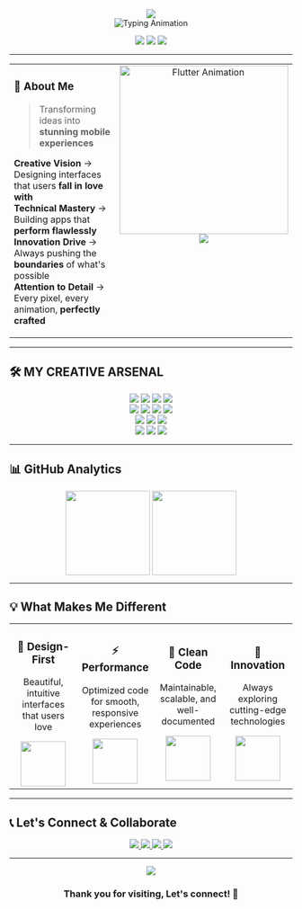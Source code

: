 <div align="center">
  <picture>
    <source media="(prefers-color-scheme: dark)" srcset="https://capsule-render.vercel.app/api?type=waving&color=gradient&customColorList=12,20,6&height=300&section=header&text=🚀%20FLUTTER%20ARCHITECT&fontSize=50&fontColor=fff&animation=twinkling&fontAlignY=35&desc=Crafting%20Digital%20Experiences%20•%20Mobile%20Innovation%20•%20Cross-Platform%20Mastery&descAlignY=55&descSize=18">
    <source media="(prefers-color-scheme: light)" srcset="https://capsule-render.vercel.app/api?type=waving&color=gradient&customColorList=0,2,8&height=300&section=header&text=🚀%20FLUTTER%20ARCHITECT&fontSize=50&fontColor=333&animation=twinkling&fontAlignY=35&desc=Crafting%20Digital%20Experiences%20•%20Mobile%20Innovation%20•%20Cross-Platform%20Mastery&descAlignY=55&descSize=18">
    <img src="https://capsule-render.vercel.app/api?type=waving&color=gradient&customColorList=12,20,6&height=300&section=header&text=🚀%20FLUTTER%20ARCHITECT&fontSize=50&fontColor=fff&animation=twinkling&fontAlignY=35&desc=Crafting%20Digital%20Experiences%20•%20Mobile%20Innovation%20•%20Cross-Platform%20Mastery&descAlignY=55&descSize=18" />
  </picture>
</div>

<div align="center">
  <img src="https://readme-typing-svg.herokuapp.com/?font=Fira+Code&weight=900&size=28&duration=3000&pause=800&color=0075FF&center=true&vCenter=true&multiline=true&width=600&height=120&lines=Flutter+%7C+Mobile+Developer" alt="Typing Animation" />
</div>

<p align="center">
  <img src="https://img.shields.io/badge/🌟-OPEN%20TO%20WORK-FF6B6B?style=for-the-badge&labelColor=4ECDC4&logoColor=white" />
  <img src="https://img.shields.io/badge/📱-MOBILE%20EXPERT-4ECDC4?style=for-the-badge&labelColor=FF9F43&logoColor=white" />
  <img src="https://img.shields.io/badge/🎨-UI%20ARTIST-FF9F43?style=for-the-badge&labelColor=A55EEA&logoColor=white" />
</p>


---

<table width="100%">
<tr>
<td width="60%" valign="top">

### 🎯 **About Me**

> Transforming ideas into **stunning mobile experiences**

 **Creative Vision** → Designing interfaces that users **fall in love with**  
 **Technical Mastery** → Building apps that **perform flawlessly**  
 **Innovation Drive** → Always pushing the **boundaries** of what's possible  
 **Attention to Detail** → Every pixel, every animation, **perfectly crafted**



</td>
<td width="50%" valign="top">

<div align="center">
  <img src="https://media.giphy.com/media/SWoSkN6DxTszqIKEqv/giphy.gif" width="300" alt="Flutter Animation"/>
  <br/>
  <img src="https://komarev.com/ghpvc/?username=asvpxvivien&label=👀%20Profile%20Views&color=0075FF&style=plastic" />
</div>

</td>
</tr>
</table>

---

## 🛠️ **MY CREATIVE ARSENAL**

<div align="center">
  <img src="https://img.shields.io/badge/Flutter-02569B?style=for-the-badge&logo=flutter&logoColor=white" />
  <img src="https://img.shields.io/badge/Dart-0175C2?style=for-the-badge&logo=dart&logoColor=white" />
  <img src="https://img.shields.io/badge/Firebase-FFCA28?style=for-the-badge&logo=firebase&logoColor=black" />
  <img src="https://img.shields.io/badge/Android%20Studio-3DDC84?style=for-the-badge&logo=android-studio&logoColor=white" /><br>
  <img src="https://img.shields.io/badge/VS%20Code-007ACC?style=for-the-badge&logo=visual-studio-code&logoColor=white" />
  <img src="https://img.shields.io/badge/Git-F05032?style=for-the-badge&logo=git&logoColor=white" />
  <img src="https://img.shields.io/badge/GitHub-181717?style=for-the-badge&logo=github&logoColor=white" />
  <img src="https://img.shields.io/badge/MySQL-4479A1?style=for-the-badge&logo=mysql&logoColor=white" /><br>
  <img src="https://img.shields.io/badge/HTML5-E34F26?style=for-the-badge&logo=html5&logoColor=white" />
  <img src="https://img.shields.io/badge/CSS3-1572B6?style=for-the-badge&logo=css3&logoColor=white" />
  <img src="https://img.shields.io/badge/JavaScript-F7DF1E?style=for-the-badge&logo=javascript&logoColor=black" /><br>
  <img src="https://img.shields.io/badge/Node.js-339933?style=for-the-badge&logo=node.js&logoColor=white" />
  <img src="https://img.shields.io/badge/Figma-F24E1E?style=for-the-badge&logo=figma&logoColor=white" />
  <img src="https://img.shields.io/badge/Canva-00C4CC?style=for-the-badge&logo=canva&logoColor=white" />
</div>

---

## 📊 **GitHub Analytics**

<div align="center">
 <img height="150" src="https://github-readme-stats.vercel.app/api?username=asvpxvivien&show_icons=true&theme=tokyonight&hide_border=true&title_color=FF6B6B&icon_color=4ECDC4&text_color=FFFFFF&bg_color=0D1117" style="vertical-align: top;"/>
 <img height="150" src="https://github-readme-streak-stats.herokuapp.com?user=asvpxvivien&theme=radical&hide_border=true&fire=FF6B6B&ring=4ECDC4&currStreakLabel=FF9F43" style="vertical-align: top;"/>
</div>



---

## 💡 **What Makes Me Different**

<div align="center">
<table>
<tr>
<td width="25%" align="center">

### 🎨 **Design-First**
Beautiful, intuitive interfaces that users love

<img src="https://media.giphy.com/media/3oKIPEqDGUULpEU0aQ/giphy.gif" width="80"/>

</td>
<td width="25%" align="center">

### ⚡ **Performance**
Optimized code for smooth, responsive experiences

<img src="https://media.giphy.com/media/26tn33aiTi1jkl6H6/giphy.gif" width="80"/>

</td>
<td width="25%" align="center">

### 🔧 **Clean Code**
Maintainable, scalable, and well-documented

<img src="https://media.giphy.com/media/ZVik7pBtu9dNS/giphy.gif" width="80"/>

</td>
<td width="25%" align="center">

### 🚀 **Innovation**
Always exploring cutting-edge technologies

<img src="https://media.giphy.com/media/L1R1tvI9svkIWwpVYr/giphy.gif" width="80"/>

</td>
</tr>
</table>
</div>

---

## 📞 **Let's Connect & Collaborate**

<div align="center">

<a href="https://x.com/TONIDX">
  <img src="https://img.shields.io/badge/🐦%20Twitter-FF6B6B?style=for-the-badge&logo=twitter&logoColor=white&labelColor=1DA1F2"/>
</a>
<a href="https://linkedin.com/in/TONIDLINKEDIN">
  <img src="https://img.shields.io/badge/💼%20LinkedIn-4ECDC4?style=for-the-badge&logo=linkedin&logoColor=white&labelColor=0077B5"/>
</a>
<a href="mailto:amagbegnonvivien5@gmail.com">
  <img src="https://img.shields.io/badge/📧%20Gmail-FF9F43?style=for-the-badge&logo=gmail&logoColor=white&labelColor=D14836"/>
</a>
<a href="https://instagram.com/TONIDINSTAGRAM">
  <img src="https://img.shields.io/badge/📸%20Instagram-A55EEA?style=for-the-badge&logo=instagram&logoColor=white&labelColor=E4405F"/>
</a>



</div>



---

<div align="center">
  <picture>
    <source media="(prefers-color-scheme: dark)" srcset="https://capsule-render.vercel.app/api?type=waving&color=gradient&customColorList=20,6,12&height=150&section=footer&text=Ready%20to%20Build%20Something%20Amazing?%20🚀&fontSize=24&fontColor=fff&animation=fadeIn&fontAlignY=65">
    <source media="(prefers-color-scheme: light)" srcset="https://capsule-render.vercel.app/api?type=waving&color=gradient&customColorList=8,2,0&height=150&section=footer&text=Ready%20to%20Build%20Something%20Amazing?%20🚀&fontSize=24&fontColor=333&animation=fadeIn&fontAlignY=65">
    <img src="https://capsule-render.vercel.app/api?type=waving&color=gradient&customColorList=20,6,12&height=150&section=footer&text=Ready%20to%20Build%20Something%20Amazing?%20🚀&fontSize=24&fontColor=fff&animation=fadeIn&fontAlignY=65" />
  </picture>
</div>

<div align="center">

### Thank you for visiting, Let's connect! 💫

</div>
